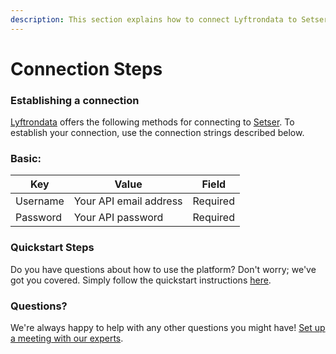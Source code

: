 ```yaml
---
description: This section explains how to connect Lyftrondata to Setser.
---
```


# Connection Steps

### Establishing a connection

[Lyftrondata](https://www.lyftrondata.com) offers the following methods for connecting to [Setser](https://www.lyftrondata.com/integration/marketing-analytics/setser/). To establish your connection, use the connection strings described below.

### Basic:

| Key      | Value                  | Field    |
| -------- | ---------------------- | -------- |
| Username | Your API email address | Required |
| Password | Your API password      | Required |

### Quickstart Steps

Do you have questions about how to use the platform? Don't worry; we've got you covered. Simply follow the quickstart instructions [here](./).

### Questions? <a href="#questions" id="questions"></a>

We're always happy to help with any other questions you might have! [Set up a meeting with our experts](https://www.lyftrondata.com/book-a-meeting/).
